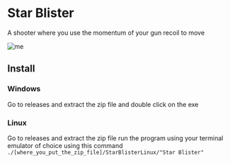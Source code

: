 # Star Blister

A shooter where you use the momentum of your gun recoil to move

![me](https://github.com/chlorinelungs/starblister/blob/main/Godot_shOyD3UZ11.gif)

## Install

### Windows
Go to releases and extract the zip file and double click on the exe

### Linux
Go to releases and extract the zip file
run the program using your terminal emulator of choice using this command
```./[where_you_put_the_zip_file]/StarBlisterLinux/"Star Blister"```
